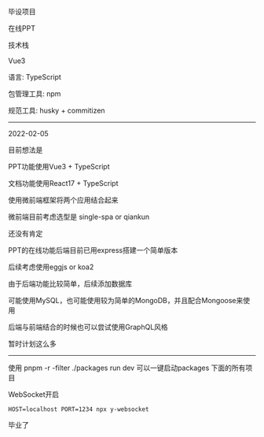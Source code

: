 毕设项目

在线PPT





技术栈

Vue3

语言: TypeScript

包管理工具: npm

规范工具: husky + commitizen


----

2022-02-05

目前想法是

PPT功能使用Vue3 + TypeScript

文档功能使用React17 + TypeScript

使用微前端框架将两个应用结合起来

微前端目前考虑选型是 single-spa or qiankun

还没有肯定

PPT的在线功能后端目前已用express搭建一个简单版本

后续考虑使用eggjs or koa2

由于后端功能比较简单，后续添加数据库

可能使用MySQL，也可能使用较为简单的MongoDB，并且配合Mongoose来使用

后端与前端结合的时候也可以尝试使用GraphQL风格

暂时计划这么多

----




使用 pnpm -r -filter ./packages run dev
可以一键启动packages 下面的所有项目


WebSocket开启

`HOST=localhost PORT=1234 npx y-websocket`


毕业了